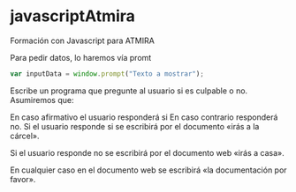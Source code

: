 # javascriptAtmira
Formación con Javascript para ATMIRA


Para pedir datos, lo haremos vía promt
```js
var inputData = window.prompt("Texto a mostrar");
```

Escribe un programa que pregunte al usuario si es culpable o no. Asumiremos que:

En caso afirmativo el usuario responderá si
En caso contrario responderá no.
Si el usuario responde si se escribirá por el documento «irás a la cárcel».

Si el usuario responde no se escribirá por el documento web «irás a casa».

En cualquier caso en el documento web se escribirá «la documentación por favor».
